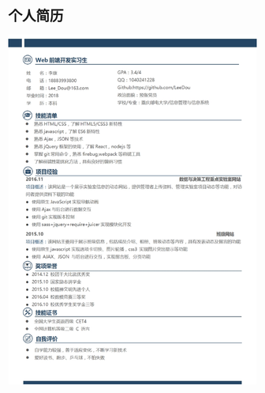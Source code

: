 # 个人简历

![](https://github.com/LeeDou/resume/blob/master/%E6%9D%8E%E5%BA%B7-18883993800-web%E5%89%8D%E7%AB%AF%E5%AE%9E%E4%B9%A0%E7%94%9F.jpg)